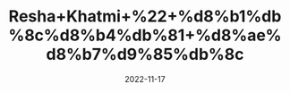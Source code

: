 ---
title: 'Resha+Khatmi+%22+%d8%b1%db%8c%d8%b4%db%81+%d8%ae%d8%b7%d9%85%db%8c'
date: '2022-11-17' 
metatag: '' 
inventory: '0' 
draft: false 
# meta description 
shortDescripton: ''
description: 'Herbs+%d8%ac%da%91%db%8c+%d8%a8%d9%88%d9%b9%db%8c'
longdescription: ''
tags: ''
brand: ''
subCategory: ''
unit: '10 gm-Pk'
sellCount: '0'
featured: True
# product Price
price: '20.0'
# Product Short Description
shortDescription: ''
productID: '5865F666-3549-ED11-996A-005056B3A416'
type: 'products'
category: 'Herbs+%d8%ac%da%91%db%8c+%d8%a8%d9%88%d9%b9%db%8c' 
thumnailproduct: 'https://eraconnect.blob.core.windows.net/product-images/aminsaddiquidawakhana/adfa7098-ed20-4ad1-884b-cc8c5769c8f7.webp' 
images:
  - image: 'https://eraconnect.blob.core.windows.net/product-images/aminsaddiquidawakhana/adfa7098-ed20-4ad1-884b-cc8c5769c8f7.webp'  
Variants:
---